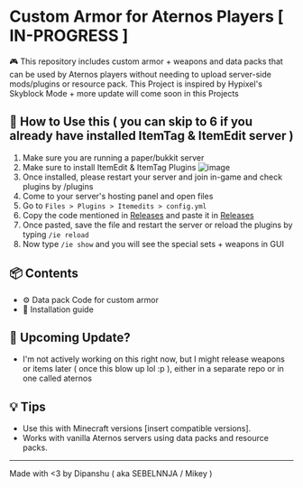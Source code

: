 # Custom Armor for Aternos Players [ IN-PROGRESS ]

🎮 This repository includes custom armor + weapons and data packs that can be used by Aternos players without needing to upload server-side mods/plugins or resource pack.
This Project is inspired by Hypixel's Skyblock Mode + more update will come soon in this Projects

## 🔧 How to Use this ( you can skip to 6 if you already have installed ItemTag & ItemEdit server )

1. Make sure you are running a paper/bukkit server
2. Make sure to install ItemEdit & ItemTag Plugins
![image](https://github.com/user-attachments/assets/d00fca1d-5c92-414b-a0fb-20b3ae9f82f3)
4. Once installed, please restart your server and join in-game and check plugins by /plugins
5. Come to your server's hosting panel and open files
6. Go to `Files > Plugins > Itemedits > config.yml`
7. Copy the code mentioned in [Releases](example.txt) and paste it in [Releases](config.yml)
8. Once pasted, save the file and restart the server or reload the plugins by typing `/ie reload`
9. Now type `/ie show` and you will see the special sets + weapons in GUI

## 📦 Contents

- ⚙️ Data pack Code for custom armor
- 📃 Installation guide

## 🤔 Upcoming Update?

- I'm not actively working on this right now, but I might release weapons or items later ( once this blow up lol :p ), either in a separate repo or in one called aternos

## 💡 Tips

- Use this with Minecraft versions [insert compatible versions].
- Works with vanilla Aternos servers using data packs and resource packs.

---

Made with <3 by Dipanshu ( aka SEBELNNJA / Mikey )
